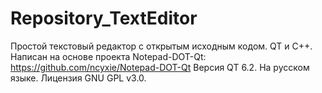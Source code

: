 # Repository_TextEditor
Простой текстовый редактор с открытым исходным кодом. 
QT и C++.
Написан на основе проекта Notepad-DOT-Qt: https://github.com/ncyxie/Notepad-DOT-Qt
Версия QT 6.2.
На русском языке. 
Лицензия GNU GPL v3.0.
